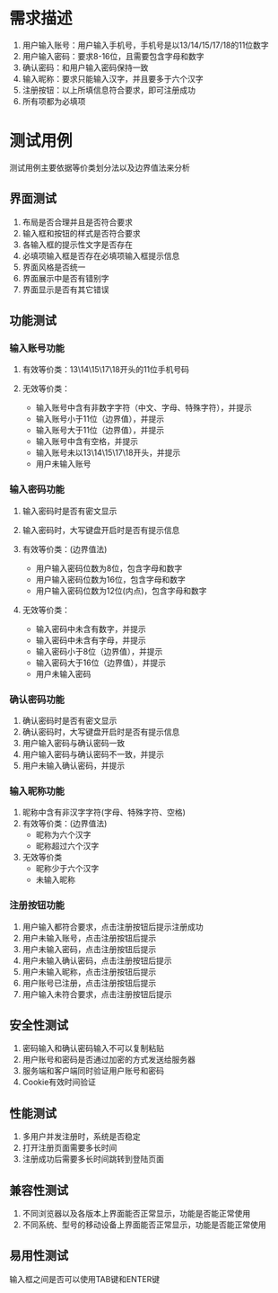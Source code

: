#  需求描述

1. 用户输入账号：用户输入手机号，手机号是以13/14/15/17/18的11位数字
2. 用户输入密码：要求8-16位，且需要包含字母和数字
3. 确认密码：和用户输入密码保持一致
4. 输入昵称：要求只能输入汉字，并且要多于六个汉字
5. 注册按钮：以上所填信息符合要求，即可注册成功
6. 所有项都为必填项

# 测试用例

测试用例主要依据等价类划分法以及边界值法来分析

##  界面测试

1. 布局是否合理并且是否符合要求
2. 输入框和按钮的样式是否符合要求
3. 各输入框的提示性文字是否存在
4. 必填项输入框是否存在必填项输入框提示信息
5. 界面风格是否统一
6. 界面展示中是否有错别字
7. 界面显示是否有其它错误

##  功能测试

###  输入账号功能

1. 有效等价类：13\14\15\17\18开头的11位手机号码

2. 无效等价类：
   - 输入账号中含有非数字字符（中文、字母、特殊字符），并提示
   - 输入账号小于11位（边界值），并提示
   - 输入账号大于11位（边界值），并提示
   - 输入账号中含有空格，并提示
   - 输入账号未以13\14\15\17\18开头，并提示
   - 用户未输入账号

###  输入密码功能

1. 输入密码时是否有密文显示
2. 输入密码时，大写键盘开启时是否有提示信息

3. 有效等价类：(边界值法)
   - 用户输入密码位数为8位，包含字母和数字
   - 用户输入密码位数为16位，包含字母和数字
   - 用户输入密码位数为12位(内点)，包含字母和数字

4. 无效等价类：
   - 输入密码中未含有数字，并提示
   - 输入密码中未含有字母，并提示
   - 输入密码小于8位（边界值），并提示
   - 输入密码大于16位（边界值），并提示
   - 用户未输入密码

###  确认密码功能

1. 确认密码时是否有密文显示
2. 确认密码时，大写键盘开启时是否有提示信息
3. 用户输入密码与确认密码一致
4. 用户输入密码与确认密码不一致，并提示
5. 用户未输入确认密码，并提示

###  输入昵称功能

1. 昵称中含有非汉字字符(字母、特殊字符、空格)
2. 有效等价类：(边界值法)
   - 昵称为六个汉字
   - 昵称超过六个汉字
3. 无效等价类
   - 昵称少于六个汉字
   - 未输入昵称

###  注册按钮功能

1. 用户输入都符合要求，点击注册按钮后提示注册成功
2. 用户未输入账号，点击注册按钮后提示
3. 用户未输入密码，点击注册按钮后提示
4. 用户未输入确认密码，点击注册按钮后提示
5. 用户未输入昵称，点击注册按钮后提示
6. 用户账号已注册，点击注册按钮后提示
7. 用户输入未符合要求，点击注册按钮后提示

##  安全性测试

1. 密码输入和确认密码输入不可以复制粘贴
2. 用户账号和密码是否通过加密的方式发送给服务器
3. 服务端和客户端同时验证用户账号和密码
4. Cookie有效时间验证

##  性能测试

1. 多用户并发注册时，系统是否稳定
2. 打开注册页面需要多长时间
3. 注册成功后需要多长时间跳转到登陆页面

##  兼容性测试

1. 不同浏览器以及各版本上界面能否正常显示，功能是否能正常使用
2. 不同系统、型号的移动设备上界面能否正常显示，功能是否能正常使用

##  易用性测试

输入框之间是否可以使用TAB键和ENTER键